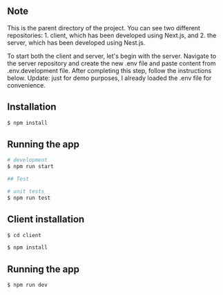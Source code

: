 ## Note

This is the parent directory of the project. You can see two different repositories: 1. client, which has been developed using Next.js, and 2. the server, which has been developed using Nest.js.

To start both the client and server, let's begin with the server. Navigate to the server repository and create the new .env file and paste content from .env.development file. After completing this step, follow the instructions below. Update: just for demo purposes, I already loaded the .env file for convenience.

## Installation

```bash
$ npm install
```

## Running the app

```bash
# development
$ npm run start

## Test

# unit tests
$ npm run test
```

## Client installation

```bash
$ cd client

$ npm install
```

## Running the app

```bash
$ npm run dev
```
